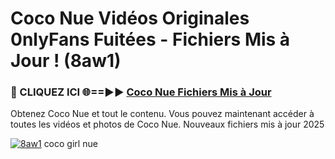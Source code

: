 # Coco Nue Vidéos Originales 0nlyFans Fuitées - Fichiers Mis à Jour ! (8aw1)

<h3>🔴 CLIQUEZ ICI 🌐==►► <a href="https://tinyurl.com/2pmr4ezf" rel="nofollow">Coco Nue Fichiers Mis à Jour</a></h3>

Obtenez Coco Nue et tout le contenu. Vous pouvez maintenant accéder à toutes les vidéos et photos de Coco Nue. Nouveaux fichiers mis à jour 2025

[![8aw1](https://i.imgur.com/6SNvagu.gif)](https://tinyurl.com/2pmr4ezf)
coco girl nue